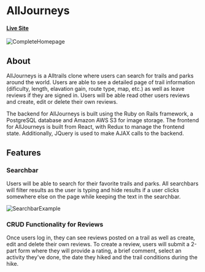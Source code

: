 # AllJourneys

#### [Live Site](https://alljourneys.herokuapp.com/#/)

![CompleteHomepage](https://github.com/zkural1/AllJourneys/blob/main/app/assets/images/CompletedHomepage.png?raw=true)

## About
AllJourneys is a Alltrails clone where users can search for trails and parks around the world. Users are able to see a detailed page of trail information (dificulty, length, elavation gain, route type, map, etc.) as well as leave reviews if they are signed in. Users will be able read other users reviews and create, edit or delete their own reviews.

The backend for AllJourneys is built using the Ruby on Rails framework, a PostgreSQL database and Amazon AWS S3 for image storage. The frontend for AllJourneys is built from React, with Redux to manage the frontend state. Additionally, JQuery is used to make AJAX calls to the backend.

## Features
### Searchbar 
Users will be able to search for their favorite trails and parks. All searchbars will filter results as the user is typing and hide results if a user clicks somewhere else on the page while keeping the text in the searchbar.

![SearchbarExample](https://github.com/zkural1/AllJourneys/blob/main/app/assets/images/SearchbarExample.gif?raw=true)

### CRUD Functionality for Reviews
Once users log in, they can see reviews posted on a trail as well as create, edit and delete their own reviews. To create a review, users will submit a 2-part form where they will provide a rating, a brief comment, select an activity they've done, the date they hiked and the trail conditions during the hike.
